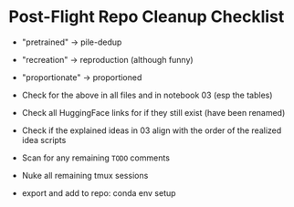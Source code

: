 # Post-Flight Repo Cleanup Checklist

- "pretrained" -> pile-dedup
- "recreation" -> reproduction (although funny)
- "proportionate" -> proportioned

- Check for the above in all files and in notebook 03 (esp the tables)
- Check all HuggingFace links for if they still exist (have been renamed)
- Check if the explained ideas in 03 align with the order of the realized idea scripts
- Scan for any remaining `TODO` comments
- Nuke all remaining tmux sessions
- export and add to repo: conda env setup